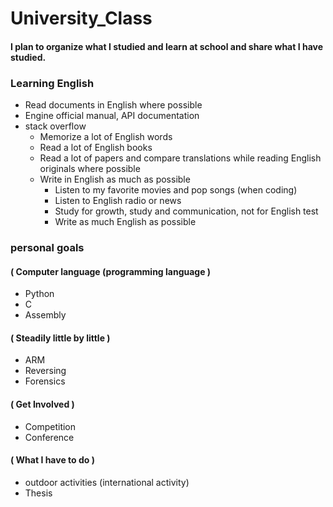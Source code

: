 # University_Class
#### I plan to organize what I studied and learn at school and share what I have studied.


### Learning English

 - Read documents in English where possible
 - Engine official manual, API documentation
 - stack overflow
    - Memorize a lot of English words
     - Read a lot of English books
     - Read a lot of papers and compare translations while reading English originals where possible
     - Write in English as much as possible
       - Listen to my favorite movies and pop songs (when coding)
       - Listen to English radio or news
       - Study for growth, study and communication, not for English test
       - Write as much English as possible

### personal goals

#### ( Computer language (programming language )
- Python
- C
- Assembly

#### ( Steadily little by little )
- ARM
- Reversing
- Forensics

#### ( Get Involved )
- Competition
- Conference

#### ( What I have to do )
- outdoor activities (international activity)
- Thesis
